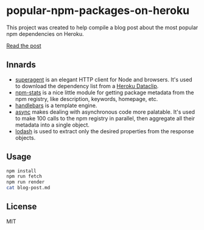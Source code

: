 # popular-npm-packages-on-heroku

This project was created to help compile a blog post about the most popular npm dependencies on Heroku.

[Read the post](blog-post.md)

## Innards

- [superagent](https://github.com/visionmedia/superagent) is an elegant HTTP client for Node and browsers. It's used to download the dependency list from a [Heroku Dataclip](https://dataclips.heroku.com/nxnfcvnlruhzzawvenwcvronnowx#nomnom-Top-100-dependencies).
- [npm-stats](https://github.com/hughsk/npm-stats) is a nice little module for getting package metadata from the npm registry, like description, keywords, homepage, etc.
- [handlebars](https://github.com/wycats/handlebars.js) is a template engine.
- [async](https://github.com/caolan/async) makes dealing with asynchronous code more palatable. It's used to make 100 calls to the npm registry in parallel, then aggregate all their metadata into a single object.
- [lodash](https://github.com/lodash/lodash) is used to extract only the desired properties from the response objects.

## Usage

```sh
npm install
npm run fetch
npm run render
cat blog-post.md
```

## License

MIT
